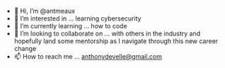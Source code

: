 - 👋 Hi, I’m @antmeaux
- 👀 I’m interested in ... learning cybersecurity
- 🌱 I’m currently learning ... how to code
- 💞️ I’m looking to collaborate on ... with others in the industry and hopefully land some mentorship as I navigate through this new career change
- 📫 How to reach me ... anthonydevelle@gmail.com


<!---
antmeaux/antmeaux is a ✨ special ✨ repository because its `README.md` (this file) appears on your GitHub profile.
You can click the Preview link to take a look at your changes.
--->
